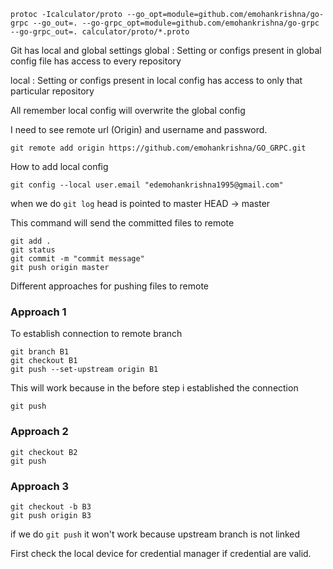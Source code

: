 

```
protoc -Icalculator/proto --go_opt=module=github.com/emohankrishna/go-grpc --go_out=. --go-grpc_opt=module=github.com/emohankrishna/go-grpc --go-grpc_out=. calculator/proto/*.proto

```
Git has local and global settings
global :
    Setting or configs present in global config file has access to every repository

local : 
    Setting or configs present in local config has access to only that particular repository

All remember local config will overwrite the global config

I need to see remote url (Origin) and username and password.

```
git remote add origin https://github.com/emohankrishna/GO_GRPC.git
```

How to add local config
```
git config --local user.email "edemohankrishna1995@gmail.com"
```
when we do `git log` head is pointed to master HEAD -> master

This command will send the committed files to remote
```
git add .
git status
git commit -m "commit message"
git push origin master
```
Different approaches for pushing files to remote
### Approach 1
To establish connection to remote branch

```
git branch B1
git checkout B1
git push --set-upstream origin B1
```
This will work because in the before step i established the connection
```
git push
```

### Approach 2

```
git checkout B2
git push
```
### Approach 3
```
git checkout -b B3
git push origin B3
```
if we do `git push` it won't work because upstream branch is not linked

First check the local device for credential manager if credential are valid.
